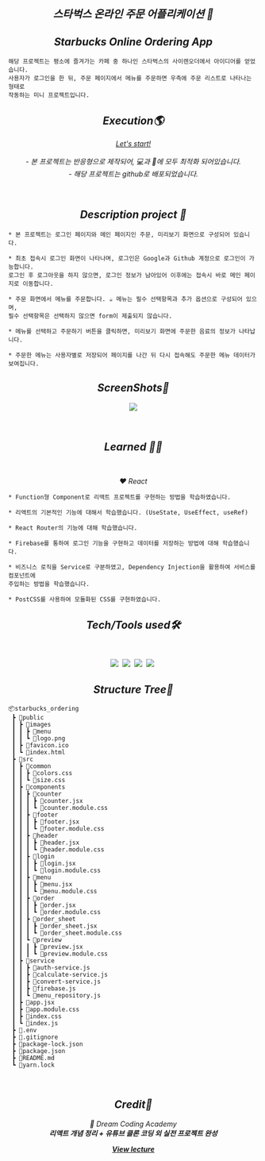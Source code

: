 <h2 align="center"><em>스타벅스 온라인 주문 어플리케이션 📌</em></h2>

<h2 align="center"><em>Starbucks Online Ordering App</em></h2>

```
해당 프로젝트는 평소에 즐겨가는 카페 중 하나인 스타벅스의 사이렌오더에서 아이디어를 얻었습니다.
사용자가 로그인을 한 뒤, 주문 페이지에서 메뉴를 주문하면 우측에 주문 리스트로 나타나는 형태로
작동하는 미니 프로젝트입니다.
```

<h2 align="center"><em>Execution🌎</em></h2>
<p align="center"><em><a href=https://mjungpp.github.io/starbucks_ordering/> Let's start!</a></em><br/>
<br/><em>
- 본 프로젝트는 반응형으로 제작되어, 💻과 📱에 모두 최적화 되어있습니다.<br>
- 해당 프로젝트는 github로 배포되었습니다.</em></p>
<br/>
<h2 align="center"><em>Description project 📝</em></h2>

```
* 본 프로젝트는 로그인 페이지와 메인 페이지인 주문, 미리보기 화면으로 구성되어 있습니다.

* 최초 접속시 로그인 화면이 나타나며, 로그인은 Google과 Github 계정으로 로그인이 가능합니다.
로그인 후 로그아웃을 하지 않으면, 로그인 정보가 남아있어 이후에는 접속시 바로 메인 페이지로 이동합니다.

* 주문 화면에서 메뉴를 주문합니다. ☕ 메뉴는 필수 선택항목과 추가 옵션으로 구성되어 있으며,
필수 선택항목은 선택하지 않으면 form이 제출되지 않습니다.

* 메뉴를 선택하고 주문하기 버튼을 클릭하면, 미리보기 화면에 주문한 음료의 정보가 나타납니다.

* 주문한 메뉴는 사용자별로 저장되어 페이지를 나간 뒤 다시 접속해도 주문한 메뉴 데이터가 보여집니다.
```

<h2 align="center"><em>ScreenShots📸</em></h2>
<p align="center">
<img src="https://user-images.githubusercontent.com/64456391/169024619-0d960ed2-e8e6-477e-8a4d-15a4840f12b0.jpg">
</p>
<br/>
<h2 align="center"><em>Learned 👩‍🎓</em></h2>
<br/>
<p align="center"><em>❤️ React</em></p>

```
* Function형 Component로 리액트 프로젝트를 구현하는 방법을 학습하였습니다. 

* 리액트의 기본적인 기능에 대해서 학습했습니다. (UseState, UseEffect, useRef)

* React Router의 기능에 대해 학습했습니다.

* Firebase를 통하여 로그인 기능을 구현하고 데이터를 저장하는 방법에 대해 학습했습니다.

* 비즈니스 로직을 Service로 구분하였고, Dependency Injection을 활용하여 서비스를 컴포넌트에
주입하는 방법을 학습했습니다.

* PostCSS를 사용하여 모듈화된 CSS를 구현하였습니다.
```
 
<h2 align="center"><em>Tech/Tools used🛠</em></h2>
<br/>

<p align="center">
  <img src="http://img.shields.io/badge/-HTML5-E34F26?style=for-the-badge&logo=HTML5&logoColor=white"/></a>&nbsp
  <img src="http://img.shields.io/badge/-CSS3-1572B6?style=for-the-badge&logo=CSS3&logoColor=white"/></a>&nbsp
  <img src="https://img.shields.io/badge/-Javascript-F7DF1E?style=for-the-badge&logo=Javascript&logoColor=white"/></a>&nbsp
  <img src="https://img.shields.io/badge/React-61DAFB?style=for-the-badge&logo=React&logoColor=white"/></a>&nbsp
</p>

<h2 align="center"><em>Structure Tree🌳</em></h2>

```
📦starbucks_ordering            
 ┣ 📂public
 ┃ ┣ 📂images
 ┃ ┃ ┣ 📂menu
 ┃ ┃ ┗ 📜logo.png
 ┃ ┣ 📜favicon.ico
 ┃ ┗ 📜index.html
 ┣ 📂src
 ┃ ┣ 📂common
 ┃ ┃ ┣ 📜colors.css
 ┃ ┃ ┗ 📜size.css
 ┃ ┣ 📂components
 ┃ ┃ ┣ 📂counter
 ┃ ┃ ┃ ┣ 📜counter.jsx
 ┃ ┃ ┃ ┗ 📜counter.module.css
 ┃ ┃ ┣ 📂footer
 ┃ ┃ ┃ ┣ 📜footer.jsx
 ┃ ┃ ┃ ┗ 📜footer.module.css
 ┃ ┃ ┣ 📂header
 ┃ ┃ ┃ ┣ 📜header.jsx
 ┃ ┃ ┃ ┗ 📜header.module.css
 ┃ ┃ ┣ 📂login
 ┃ ┃ ┃ ┣ 📜login.jsx
 ┃ ┃ ┃ ┗ 📜login.module.css
 ┃ ┃ ┣ 📂menu
 ┃ ┃ ┃ ┣ 📜menu.jsx
 ┃ ┃ ┃ ┗ 📜menu.module.css
 ┃ ┃ ┣ 📂order
 ┃ ┃ ┃ ┣ 📜order.jsx
 ┃ ┃ ┃ ┗ 📜order.module.css
 ┃ ┃ ┣ 📂order_sheet
 ┃ ┃ ┃ ┣ 📜order_sheet.jsx
 ┃ ┃ ┃ ┗ 📜order_sheet.module.css
 ┃ ┃ ┗ 📂preview
 ┃ ┃ ┃ ┣ 📜preview.jsx
 ┃ ┃ ┃ ┗ 📜preview.module.css
 ┃ ┣ 📂service
 ┃ ┃ ┣ 📜auth-service.js
 ┃ ┃ ┣ 📜calculate-service.js
 ┃ ┃ ┣ 📜convert-service.js
 ┃ ┃ ┣ 📜firebase.js
 ┃ ┃ ┗ 📜menu_repository.js
 ┃ ┣ 📜app.jsx
 ┃ ┣ 📜app.module.css
 ┃ ┣ 📜index.css
 ┃ ┗ 📜index.js
 ┣ 📜.env
 ┣ 📜.gitignore
 ┣ 📜package-lock.json
 ┣ 📜package.json
 ┣ 📜README.md
 ┗ 📜yarn.lock
``` 

<br/>
<h2 align="center"><em>Credit🙏</em></h2>
<p align="center"><em>💜 Dream Coding Academy<br><strong>리액트 개념 정리 + 유튜브 클론 코딩 외 실전 프로젝트 완성</strong></em></p>
<p align="center"><em><strong><a href="https://academy.dream-coding.com/courses/react-basic">View lecture</strong></em></p>
